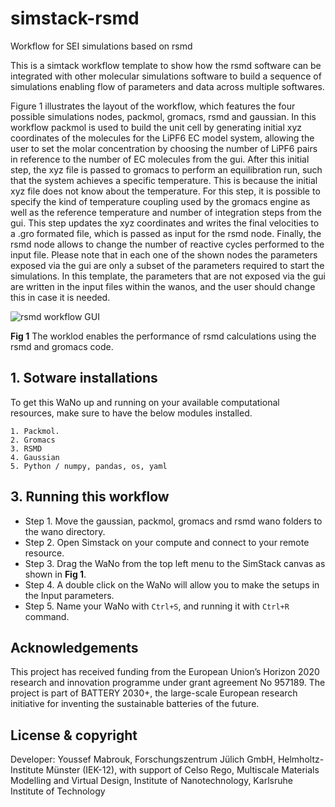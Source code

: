 # simstack-rsmd
Workflow for SEI simulations based on rsmd

This is a simtack workflow template to show how the rsmd software can be integrated with other molecular simulations software to build a sequence of simulations enabling flow of parameters and data across multiple softwares. 

Figure 1 illustrates the layout of the workflow, which features the four possible simulations nodes, packmol, gromacs, rsmd and gaussian. In this workflow packmol is used to build the unit cell by generating initial xyz coordinates of the molecules for the LiPF6 EC model system, allowing the user to set the molar concentration by choosing the number of LiPF6 pairs in reference to the number of EC molecules from the gui. 
After this initial step, the xyz file is passed to gromacs to perform an equilibration run, such that the system achieves a specific temperature. This is because the initial xyz file does not know about the temperature. For this step, it is possible to specify the kind of temperature coupling used by the gromacs engine as well as the reference temperature and number of integration steps from the gui. This step updates the xyz coordinates and writes the final velocities to a .gro formated file, which is passed as input for the rsmd node. Finally, the rsmd node allows to change the number of reactive cycles performed to the input file.
Please note that in each one of the shown nodes the parameters exposed via the gui are only a subset of the parameters required to start the simulations. In this template, the parameters that are not exposed via the gui are written in the input files within the wanos, and the user should change this in case it is needed.

![rsmd workflow GUI](https://github.com/YoussefMabrouk/simstack-rsmd/blob/main/worklow.png)

**Fig 1** The worklod enables the performance of rsmd calculations using the rsmd and gromacs code. 

## 1. Sotware installations
To get this WaNo up and running on your available computational resources, make sure to have the below modules installed.

```
1. Packmol.
2. Gromacs
3. RSMD
4. Gaussian
5. Python / numpy, pandas, os, yaml
```

## 3. Running this workflow

- Step 1. Move the gaussian, packmol, gromacs and rsmd wano folders to the wano directory. 
- Step 2. Open Simstack on your compute and connect to your remote resource.
- Step 3. Drag the WaNo from the top left menu to the SimStack canvas as shown in **Fig 1**.
- Step 4. A double click on the WaNo will allow you to make the setups in the Input parameters.
- Step 5. Name your WaNo with `Ctrl+S`, and running it with `Ctrl+R` command.

## Acknowledgements
This project has received funding from the European Union’s Horizon 2020 research and innovation programme under grant agreement No 957189. The project is part of BATTERY 2030+, the large-scale European research initiative for inventing the sustainable batteries of the future.

## License & copyright
  Developer: Youssef Mabrouk, 
  Forschungszentrum Jülich GmbH, Helmholtz-Institute Münster (IEK-12),
  with support of Celso Rego, 
  Multiscale Materials Modelling and Virtual Design,
  Institute of Nanotechnology, Karlsruhe Institute of Technology
